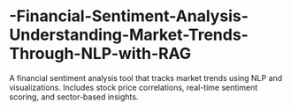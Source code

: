 # -Financial-Sentiment-Analysis-Understanding-Market-Trends-Through-NLP-with-RAG
A financial sentiment analysis tool that tracks market trends using NLP and visualizations. Includes stock price correlations, real-time sentiment scoring, and sector-based insights.
